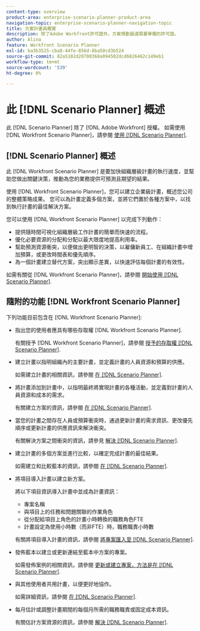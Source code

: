 ```yaml
---
content-type: overview
product-area: enterprise-scenario-planner-product-area
navigation-topic: enterprise-scenario-planner-navigation-topic
title: 方案計畫員概覽
description: 除了Adobe Workfront許可證外，方案規劃器還需要單獨的許可證。
author: Alina
feature: Workfront Scenario Planner
exl-id: ba3b3525-cba8-44fe-856d-8ba50cd3b524
source-git-commit: 82a5102d28700368a094502dcd6026462c149eb1
workflow-type: tm+mt
source-wordcount: '539'
ht-degree: 0%

---
```


# 此 [!DNL Scenario Planner] 概述

此 [!DNL Scenario Planner] 除了 [!DNL Adobe Workfront] 授權。
如需使用 [!DNL Workfront Scenario Planner]，請參閱 [使用 [!DNL Scenario Planner]](access-needed-to-use-sp.md).

## [!DNL Scenario Planner] 概述

此 [!DNL Workfront Scenario Planner] 是要加快組織層級計畫的執行速度，並幫助您做出關鍵決策，推動為您的業務提供可預測且期望的結果。

使用 [!DNL Workfront Scenario Planner]，您可以建立企業級計畫，概述您公司的整體策略成果。 您可以為計畫定義多個方案，並將它們置於各種方案中，以找到執行計畫的最佳解決方案。

您可以使用 [!DNL Workfront Scenario Planner] 以完成下列動作：

* 提供隨時間可視化組織層級工作計畫的簡單而快速的流程。
* 優化必要資源的分配和分配以最大限度地提高利用率。
* 幫助預測資源衝突，以便做出更明智的決策，以雇傭新員工、在組織計畫中增加預算，或更改時間表和優先順序。
* 為一個計畫建立替代方案，突出顯示差異，以快速評估每個計畫的有效性。

如需有關從 [!DNL Workfront Scenario Planner]，請參閱 [開始使用 [!DNL Scenario Planner]](../scenario-planner/get-started-with-scenario-planning.md).

## 隨附的功能 [!DNL Workfront Scenario Planner]

下列功能目前包含在 [!DNL Workfront Scenario Planner]:

* 指出您的使用者應具有哪些存取權 [!DNL Workfront Scenario Planner].

   有關授予 [!DNL Workfront Scenario Planner]，請參閱 [授予的存取權 [!DNL Scenario Planner]](../administration-and-setup/add-users/configure-and-grant-access/grant-access-sp.md).

* 建立計畫以指明組織內的主要計畫，並定義計畫的人員資源和預算的供應。

   如需建立計畫的相關資訊，請參閱 [在 [!DNL Scenario Planner]](../scenario-planner/create-and-edit-plans.md).

* 將計畫添加到計畫中，以指明最終將實現計畫的各種活動，並定義對計畫的人員資源和成本的需求。

   有關建立方案的資訊，請參閱 [在 [!DNL Scenario Planner]](../scenario-planner/create-and-edit-initiatives.md).

* 當您的計畫之間存在人員或預算衝突時，通過更新計畫的需求資訊、更改優先順序或更新計畫的供應資訊來解決衝突。

   有關解決方案之間衝突的資訊，請參見 [解決 [!DNL Scenario Planner]](../scenario-planner/resolve-conflicts-in-sp.md).

* 建立計畫的多個方案並進行比較，以確定完成計畫的最佳結果。

   如需建立和比較藍本的資訊，請參閱 [在 [!DNL Scenario Planner]](../scenario-planner/create-and-compare-scenarios-for-a-plan.md).

* 將項目導入計畫以建立新方案。

   將以下項目資訊導入計畫中並成為計畫資訊：

   * 專案名稱
   * 與項目上的任務和問題關聯的作業角色
   * 從分配給項目上角色的計畫小時轉換的職務角色FTE
   * 計畫設定為使用小時數（而非FTE）時，職務職責小時數

   有關將項目導入計畫的資訊，請參閱 [將專案匯入至 [!DNL Scenario Planner]](../scenario-planner/import-projects-to-plans.md).

* 發佈藍本以建立或更新連結至藍本中方案的專案。

   如需發佈案例的相關資訊，請參閱 [更新或建立專案，方法是在 [!DNL Scenario Planner]](../scenario-planner/publish-scenarios-update-projects.md).

* 與其他使用者共用計畫，以便更好地協作。

   如需詳細資訊，請參閱 [在 [!DNL Scenario Planner]](../scenario-planner/share-a-plan.md).

* 每月估計或調整計畫期間的每個月所需的職務職責或固定成本資訊。

   有關估計方案資源的資訊，請參閱 [解決 [!DNL Scenario Planner]](../scenario-planner/resolve-conflicts-in-sp.md).
